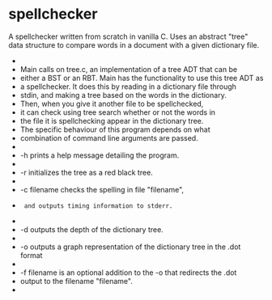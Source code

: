 # spellchecker
A spellchecker written from scratch in vanilla C. Uses an abstract "tree" data structure to compare words in a document with a given dictionary file.

*
* Main calls on tree.c, an implementation of a tree ADT that can be
* either a BST or an RBT. Main has the functionality to use this tree ADT as
* a spellchecker. It does this by reading in a dictionary file through 
* stdin, and making a tree based on the words in the dictionary. 
* Then, when you give it another file to be spellchecked, 
* it can check using tree search whether or not the words in 
* the file it is spellchecking appear in the dictionary tree. 
* The specific behaviour of this program depends on what 
* combination of command line arguments are passed. 
*
*   -h prints a help message detailing the program.
*
*   -r initializes the tree as a red black tree.
*
*   -c filename checks the spelling in file "filename", 
*      and outputs timing information to stderr.
*
*   -d outputs the depth of the dictionary tree.
*
*   -o outputs a graph representation of the dictionary tree in the .dot format
*
*   -f filename is an optional addition to the -o that redirects the .dot 
*   output to the filename "filename".
*
